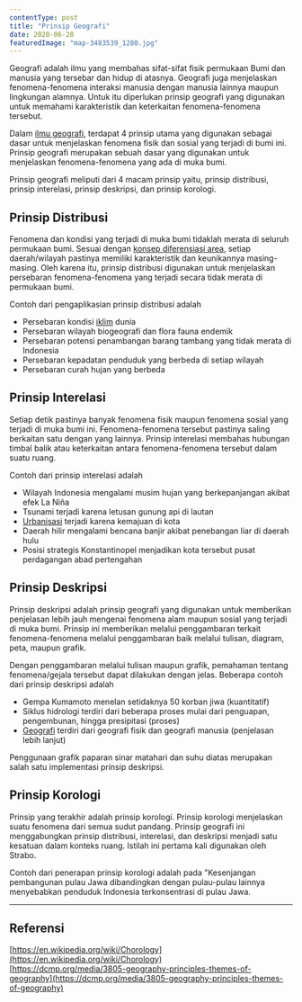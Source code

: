 ```yaml
---
contentType: post
title: "Prinsip Geografi"
date: 2020-06-28
featuredImage: "map-3483539_1280.jpg"
---
```


Geografi adalah ilmu yang membahas sifat-sifat fisik permukaan Bumi dan manusia yang tersebar dan hidup di atasnya. Geografi juga menjelaskan fenomena-fenomena interaksi manusia dengan manusia lainnya maupun lingkungan alamnya. Untuk itu diperlukan prinsip geografi yang digunakan untuk memahami karakteristik dan keterkaitan fenomena-fenomena tersebut.

Dalam [ilmu geografi](https://supergeografi.com/geografi/pengertian-geografi/), terdapat 4 prinsip utama yang digunakan sebagai dasar untuk menjelaskan fenomena fisik dan sosial yang terjadi di bumi ini. Prinsip geografi merupakan sebuah dasar yang digunakan untuk menjelaskan fenomena-fenomena yang ada di muka bumi.

Prinsip geografi meliputi dari 4 macam prinsip yaitu, prinsip distribusi, prinsip interelasi, prinsip deskripsi, dan prinsip korologi.

## Prinsip Distribusi

Fenomena dan kondisi yang terjadi di muka bumi tidaklah merata di seluruh permukaan bumi. Sesuai dengan [konsep diferensiasi area](https://supergeografi.com/geografi/konsep-geografi/#diferensiasi-area), setiap daerah/wilayah pastinya memiliki karakteristik dan keunikannya masing-masing. Oleh karena itu, prinsip distribusi digunakan untuk menjelaskan persebaran fenomena-fenomena yang terjadi secara tidak merata di permukaan bumi.

Contoh dari pengaplikasian prinsip distribusi adalah

- Persebaran kondisi [iklim](https://supergeografi.com/geografi/cuaca-dan-iklim) dunia
- Persebaran wilayah biogeografi dan flora fauna endemik
- Persebaran potensi penambangan barang tambang yang tidak merata di Indonesia
- Persebaran kepadatan penduduk yang berbeda di setiap wilayah
- Persebaran curah hujan yang berbeda

## Prinsip Interelasi

Setiap detik pastinya banyak fenomena fisik maupun fenomena sosial yang terjadi di muka bumi ini. Fenomena-fenomena tersebut pastinya saling berkaitan satu dengan yang lainnya. Prinsip interelasi membahas hubungan timbal balik atau keterkaitan antara fenomena-fenomena tersebut dalam suatu ruang.

Contoh dari prinsip interelasi adalah

- Wilayah Indonesia mengalami musim hujan yang berkepanjangan akibat efek La Niña
- Tsunami terjadi karena letusan gunung api di lautan
- [Urbanisasi](https://supergeografi.com/antroposfer/urbanisasi/) terjadi karena kemajuan di kota
- Daerah hilir mengalami bencana banjir akibat penebangan liar di daerah hulu
- Posisi strategis Konstantinopel menjadikan kota tersebut pusat perdagangan abad pertengahan

## Prinsip Deskripsi

Prinsip deskripsi adalah prinsip geografi yang digunakan untuk memberikan penjelasan lebih jauh mengenai fenomena alam maupun sosial yang terjadi di muka bumi. Prinsip ini memberikan melalui penggambaran terkait fenomena-fenomena melalui penggambaran baik melalui tulisan, diagram, peta, maupun grafik.

Dengan penggambaran melalui tulisan maupun grafik, pemahaman tentang fenomena/gejala tersebut dapat dilakukan dengan jelas. Beberapa contoh dari prinsip deskripsi adalah

- Gempa Kumamoto menelan setidaknya 50 korban jiwa (kuantitatif)
- Siklus hidrologi terdiri dari beberapa proses mulai dari penguapan, pengembunan, hingga presipitasi (proses)
- [Geografi](https://supergeografi.com/geografi/pengertian-geografi/) terdiri dari geografi fisik dan geografi manusia (penjelasan lebih lanjut)

Penggunaan grafik paparan sinar matahari dan suhu diatas merupakan salah satu implementasi prinsip deskripsi.

## Prinsip Korologi

Prinsip yang terakhir adalah prinsip korologi. Prinsip korologi menjelaskan suatu fenomena dari semua sudut pandang. Prinsip geografi ini menggabungkan prinsip distribusi, interelasi, dan deskripsi menjadi satu kesatuan dalam konteks ruang. Istilah ini pertama kali digunakan oleh Strabo.

Contoh dari penerapan prinsip korologi adalah pada "Kesenjangan pembangunan pulau Jawa dibandingkan dengan pulau-pulau lainnya menyebabkan penduduk Indonesia terkonsentrasi di pulau Jawa.

* * *

## Referensi

[https://en.wikipedia.org/wiki/Chorology](https://en.wikipedia.org/wiki/Chorology)  
[https://dcmp.org/media/3805-geography-principles-themes-of-geography](https://dcmp.org/media/3805-geography-principles-themes-of-geography)
